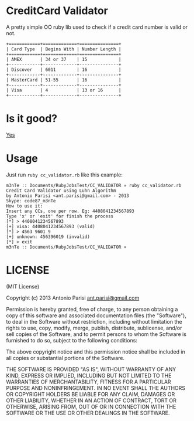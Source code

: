 CreditCard Validator
====================
A pretty simple OO ruby lib used to check if a credit card number is valid or not.

```
+============+=============+===============+
| Card Type  | Begins With | Number Length |
+============+=============+===============+
| AMEX       | 34 or 37    | 15            |
+------------+-------------+---------------+
| Discover   | 6011        | 16            |
+------------+-------------+---------------+
| MasterCard | 51-55       | 16            |
+------------+-------------+---------------+
| Visa       | 4           | 13 or 16      |
+------------+-------------+---------------+
```

Is it good?
====================
[Yes](https://news.ycombinator.com/item?id=3067434)

Usage
====================
Just run `ruby cc_validator.rb` like this example:

```
m3nTe :: Documents/RubyJobsTest/CC_VALIDATOR » ruby cc_validator.rb
Credit Card Validator using Luhn Algorithm
by Antonio Parisi <ant.parisi@gmail.com> - 2013
Skype: code87_m3nTe
How to use it:
Insert any CCs, one per row. Eg: 4408041234567893
Type 'x' or 'exit' for finish the process
[*] > 4408041234567893
[+] visa: 4408041234567893 (valid)
[*] > 4563 9601 9
[+] unknown: 456396019 (invalid)
[*] > exit
m3nTe :: Documents/RubyJobsTest/CC_VALIDATOR »
```

LICENSE
====================
(MIT License)

Copyright (c) 2013 Antonio Parisi ant.parisi@gmail.com

Permission is hereby granted, free of charge, to any person obtaining a copy of this software and associated documentation files (the "Software"), to deal in the Software without restriction, including without limitation the rights to use, copy, modify, merge, publish, distribute, sublicense, and/or sell copies of the Software, and to permit persons to whom the Software is furnished to do so, subject to the following conditions:

The above copyright notice and this permission notice shall be included in all copies or substantial portions of the Software.

THE SOFTWARE IS PROVIDED "AS IS", WITHOUT WARRANTY OF ANY KIND, EXPRESS OR IMPLIED, INCLUDING BUT NOT LIMITED TO THE WARRANTIES OF MERCHANTABILITY, FITNESS FOR A PARTICULAR PURPOSE AND NONINFRINGEMENT. IN NO EVENT SHALL THE AUTHORS OR COPYRIGHT HOLDERS BE LIABLE FOR ANY CLAIM, DAMAGES OR OTHER LIABILITY, WHETHER IN AN ACTION OF CONTRACT, TORT OR OTHERWISE, ARISING FROM, OUT OF OR IN CONNECTION WITH THE SOFTWARE OR THE USE OR OTHER DEALINGS IN THE SOFTWARE.
